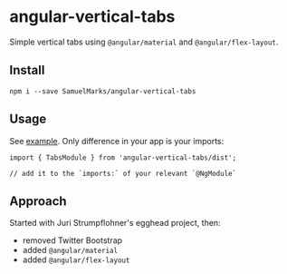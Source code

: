 angular-vertical-tabs
=====================
Simple vertical tabs using `@angular/material` and `@angular/flex-layout`.


## Install

    npm i --save SamuelMarks/angular-vertical-tabs

## Usage

See [example](src/app). Only difference in your app is your imports:

    import { TabsModule } from 'angular-vertical-tabs/dist';
    
    // add it to the `imports:` of your relevant `@NgModule`


## Approach
Started with Juri Strumpflohner's egghead project, then:

  - removed Twitter Bootstrap
  - added `@angular/material`
  - added `@angular/flex-layout`
